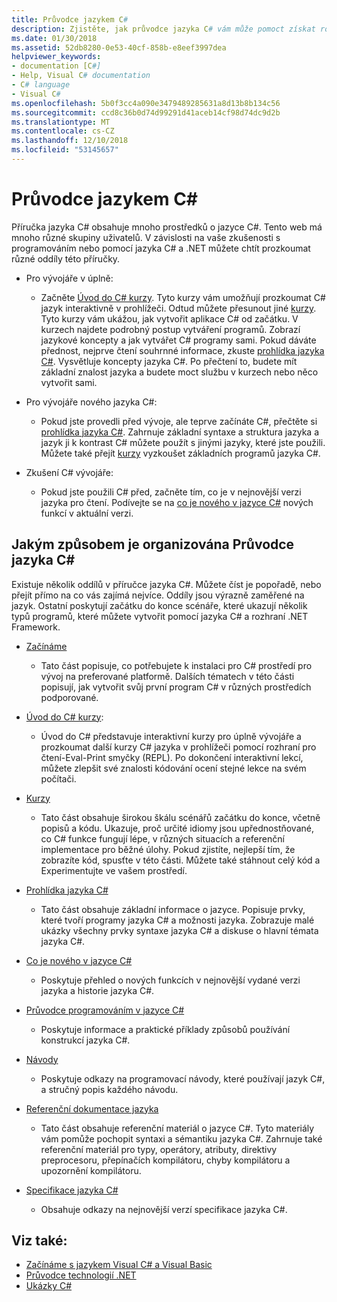 ```yaml
---
title: Průvodce jazykem C#
description: Zjistěte, jak průvodce jazyka C# vám může pomoct získat rozsáhlé znalosti jazyka C#, ať už jste nový vývojář nebo zkušený odborník.
ms.date: 01/30/2018
ms.assetid: 52db8280-0e53-40cf-858b-e8eef3997dea
helpviewer_keywords:
- documentation [C#]
- Help, Visual C# documentation
- C# language
- Visual C#
ms.openlocfilehash: 5b0f3cc4a090e3479489285631a8d13b8b134c56
ms.sourcegitcommit: ccd8c36b0d74d99291d41aceb14cf98d74dc9d2b
ms.translationtype: MT
ms.contentlocale: cs-CZ
ms.lasthandoff: 12/10/2018
ms.locfileid: "53145657"
---
```

# <a name="c-guide"></a>Průvodce jazykem C#

Příručka jazyka C# obsahuje mnoho prostředků o jazyce C#. Tento web má mnoho různé skupiny uživatelů. V závislosti na vaše zkušenosti s programováním nebo pomocí jazyka C# a .NET můžete chtít prozkoumat různé oddíly této příručky.

* Pro vývojáře v úplně:
  * Začněte [Úvod do C# kurzy](tutorials/intro-to-csharp/index.md). Tyto kurzy vám umožňují prozkoumat C# jazyk interaktivně v prohlížeči. Odtud můžete přesunout jiné [kurzy](tutorials/index.md). Tyto kurzy vám ukážou, jak vytvořit aplikace C# od začátku. V kurzech najdete podrobný postup vytváření programů. Zobrazí jazykové koncepty a jak vytvářet C# programy sami. Pokud dáváte přednost, nejprve čtení souhrnné informace, zkuste [prohlídka jazyka C#](tour-of-csharp/index.md). Vysvětluje koncepty jazyka C#. Po přečtení to, budete mít základní znalost jazyka a budete moct službu v kurzech nebo něco vytvořit sami.

* Pro vývojáře nového jazyka C#:
  * Pokud jste provedli před vývoje, ale teprve začínáte C#, přečtěte si [prohlídka jazyka C#](tour-of-csharp/index.md). Zahrnuje základní syntaxe a struktura jazyka a jazyk ji k kontrast C# můžete použít s jinými jazyky, které jste použili. Můžete také přejít [kurzy](tutorials/index.md) vyzkoušet základních programů jazyka C#.

* Zkušení C# vývojáře:
  * Pokud jste použili C# před, začněte tím, co je v nejnovější verzi jazyka pro čtení. Podívejte se na [co je nového v jazyce C#](whats-new/index.md) nových funkcí v aktuální verzi.

## <a name="how-the-c-guide-is-organized"></a>Jakým způsobem je organizována Průvodce jazyka C#

Existuje několik oddílů v příručce jazyka C#. Můžete číst je popořadě, nebo přejít přímo na co vás zajímá nejvíce. Oddíly jsou výrazně zaměřené na jazyk. Ostatní poskytují začátku do konce scénáře, které ukazují několik typů programů, které můžete vytvořit pomocí jazyka C# a rozhraní .NET Framework.

* [Začínáme](getting-started/index.md)
  * Tato část popisuje, co potřebujete k instalaci pro C# prostředí pro vývoj na preferované platformě. Dalších tématech v této části popisují, jak vytvořit svůj první program C# v různých prostředích podporované.

* [Úvod do C# kurzy](tutorials/intro-to-csharp/index.md):
  * Úvod do C# představuje interaktivní kurzy pro úplně vývojáře a prozkoumat další kurzy C# jazyka v prohlížeči pomocí rozhraní pro čtení-Eval-Print smyčky (REPL). Po dokončení interaktivní lekcí, můžete zlepšit své znalosti kódování ocení stejné lekce na svém počítači.

* [Kurzy](tutorials/index.md)
  * Tato část obsahuje širokou škálu scénářů začátku do konce, včetně popisů a kódu. Ukazuje, proč určité idiomy jsou upřednostňované, co C# funkce fungují lépe, v různých situacích a referenční implementace pro běžné úlohy. Pokud zjistíte, nejlepší tím, že zobrazíte kód, spusťte v této části. Můžete také stáhnout celý kód a Experimentujte ve vašem prostředí.

* [Prohlídka jazyka C#](tour-of-csharp/index.md)
  * Tato část obsahuje základní informace o jazyce. Popisuje prvky, které tvoří programy jazyka C# a možnosti jazyka. Zobrazuje malé ukázky všechny prvky syntaxe jazyka C# a diskuse o hlavní témata jazyka C#.

* [Co je nového v jazyce C#](whats-new/index.md)
  * Poskytuje přehled o nových funkcích v nejnovější vydané verzi jazyka a historie jazyka C#.

<!--
* [.NET Compiler Platform SDK](roslyn-sdk/index.md)
  * The .NET Compiler Platform SDK enables you to write components that analyze code, and suggest or make improvements to that code. In this section, you'll learn how the APIs are organized, and how you can create code that enables rules and practices for your team. You'll also see samples, end-to-end scenarios, and links to other libraries with more examples using these APIs.
-->

* [Průvodce programováním v jazyce C#](../csharp/programming-guide/index.md)
  * Poskytuje informace a praktické příklady způsobů používání konstrukcí jazyka C#.

* [Návody](../csharp/walkthroughs.md)
  * Poskytuje odkazy na programovací návody, které používají jazyk C#, a stručný popis každého návodu.

* [Referenční dokumentace jazyka](language-reference/index.md)
  * Tato část obsahuje referenční materiál o jazyce C#. Tyto materiály vám pomůže pochopit syntaxi a sémantiku jazyka C#. Zahrnuje také referenční materiál pro typy, operátory, atributy, direktivy preprocesoru, přepínačích kompilátoru, chyby kompilátoru a upozornění kompilátoru.

* [Specifikace jazyka C#](../csharp/language-reference/language-specification/index.md)
  * Obsahuje odkazy na nejnovější verzí specifikace jazyka C#.

## <a name="see-also"></a>Viz také:

* [Začínáme s jazykem Visual C# a Visual Basic](/visualstudio/ide/getting-started-with-visual-csharp-and-visual-basic)  
* [Průvodce technologií .NET](../standard/index.md)  
* [Ukázky C#](https://code.msdn.microsoft.com/site/search?f%5B0%5D.Type=ProgrammingLanguage&f%5B0%5D.Value=C%23&f%5B0%5D.Text=C%23)  

